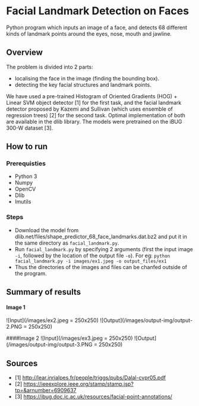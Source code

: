 # Facial Landmark Detection on Faces
Python program which inputs an image of a face, and detects 68 different kinds of landmark points around the eyes, nose, mouth and jawline.

## Overview
The problem is divided into 2 parts:

- localising the face in the image (finding the bounding box).
- detecting the key facial structures and landmark points.

We have used a pre-trained Histogram of Oriented Gradients (HOG) + Linear SVM object detector [1] for the first task, and the facial landmark detector proposed by Kazemi and Sullivan (which uses ensemble of regression trees) [2] for the second task. Optimal implementation of both are available in the dlib library. The models were pretrained on the iBUG 300-W dataset [3].


## How to run

### Prerequisties
- Python 3
- Numpy
- OpenCV
- Dlib
- Imutils

### Steps
- Download the model from dlib.net/files/shape_predictor_68_face_landmarks.dat.bz2 and put it in the same directory as `facial_landmark.py`.
- Run `facial_landmark.py` by specifying 2 arguments (first the input image `-i`, followed by the location of the output file `-o`). For eg: `python facial_landmark.py -i images/ex1.jpeg -o output_files/ex1`
 - Thus the directories of the images and files can be chanfed outside of the program.
 
 
 ## Summary of results
 #### Image 1
 ![Input](/images/ex2.jpeg = 250x250)
 ![Output](/images/output-img/output-2.PNG = 250x250)
 
 ####Image 2
 ![Input](/images/ex3.jpeg = 250x250)
 ![Output](/images/output-img/output-3.PNG = 250x250)
 
 
 ## Sources
 - [1] http://lear.inrialpes.fr/people/triggs/pubs/Dalal-cvpr05.pdf
 - [2] https://ieeexplore.ieee.org/stamp/stamp.jsp?tp=&arnumber=6909637
 - [3] https://ibug.doc.ic.ac.uk/resources/facial-point-annotations/
